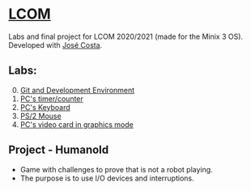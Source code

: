 # [LCOM](https://paginas.fe.up.pt/~pfs/aulas/lcom2020/)

Labs and final project for LCOM 2020/2021 (made for the Minix 3 OS).  
Developed with [José Costa](https://github.com/Sirze01).
  
## Labs:
  0. [Git and Development Environment](https://github.com/catarinaopires/lcom_20_21/tree/master/lab0)  
  2. [PC's timer/counter](https://github.com/catarinaopires/lcom_20_21/tree/master/lab2)  
  3. [PC's Keyboard](https://github.com/catarinaopires/lcom_20_21/tree/master/lab3)  
  4. [PS/2 Mouse](https://github.com/catarinaopires/lcom_20_21/tree/master/lab4)  
  5. [PC's video card in graphics mode](https://github.com/catarinaopires/lcom_20_21/tree/master/lab5)
  
  
## Project - **HumanoId**
   - Game with challenges to prove that is not a robot playing.
   - The purpose is to use I/O devices and interruptions.
